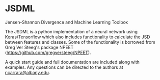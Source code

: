 # JSDML
Jensen-Shannon Divergence and Machine Learning Toolbox

The JSDML is a python implementation of a neural network using Keras/Tensorflow which also includes functionality to calculate
the JSD between features and classes.  Some of the functionality is borrowed from Greg Ver Steeg's package NPEET
(https://github.com/gregversteeg/NPEET).

A quick start guide and full documentation are included along with examples.  Any questions can be directed to the authors at
ncarrara@albany.edu.
